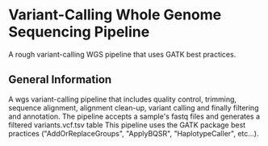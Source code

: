 # Variant-Calling Whole Genome Sequencing Pipeline
A rough variant-calling WGS pipeline that uses GATK best practices.
## General Information
A wgs variant-calling pipeline that includes quality control, trimming, sequence alignment, alignment clean-up, variant calling and finally filtering and annotation. 
The pipeline accepts a sample's fastq files and generates a filtered variants.vcf.tsv table
This pipeline uses the GATK package best practices ("AddOrReplaceGroups", "ApplyBQSR", "HaplotypeCaller", etc...).
## 

